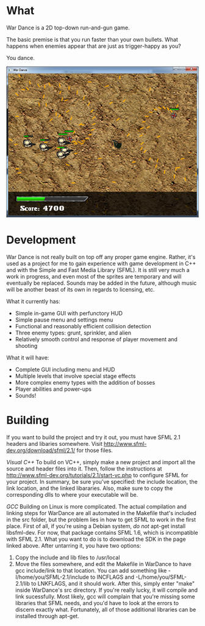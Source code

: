 # What

War Dance is a 2D top-down run-and-gun game.

The basic premise is that you run faster than your own bullets. What happens when enemies appear that are just as trigger-happy as you?

You dance.

![screenshot](hub/screenshot.jpg "Still in development!")

# Development

War Dance is not really built on top off any proper game engine. Rather, it's used as a project for me to gain experience with game development in C++ and with the Simple and Fast Media Library (SFML). It is still very much a work in progress, and even most of the sprites are temporary and will eventually be replaced. Sounds may be added in the future, although music will be another beast of its own in regards to licensing, etc.

What it currently has:
- Simple in-game GUI with perfunctory HUD
- Simple pause menu and settings menu
- Functional and reasonably efficient collision detection
- Three enemy types: grunt, sprinkler, and alien
- Relatively smooth control and response of player movement and shooting

What it will have:
- Complete GUI including menu and HUD
- Multiple levels that involve special stage effects
- More complex enemy types with the addition of bosses
- Player abilities and power-ups
- Sounds!

# Building

If you want to build the project and try it out, you must have SFML 2.1 headers and libaries somewhere. Visit http://www.sfml-dev.org/download/sfml/2.1/ for those files.

*Visual C++* 
To build on VC++, simply make a new project and import all the source and header files into it. Then, follow the instructions at http://www.sfml-dev.org/tutorials/2.1/start-vc.php to configure SFML for your project. In summary, be sure you've specified: the include location, the link location, and the linked libararies. Also, make sure to copy the corresponding dlls to where your executable will be.

*GCC*
Building on Linux is more complicated. The actual compilation and linking steps for WarDance are all automated in the Makefile that's included in the src folder, but the problem lies in how to get SFML to work in the first place.
First of all, if you're using a Debian system, *do not* apt-get install libsfml-dev. For now, that package contains SFML 1.6, which is incompatible with SFML 2.1.
What you want to do is to download the SDK in the page linked above. After untarring it, you have two options:
1) Copy the include and lib files to /usr/local
2) Move the files somewhere, and edit the Makefile in WarDance to have gcc include/link to that location. You can add something like -I/home/you/SFML-2.1/include to INCFLAGS and -L/home/you/SFML-2.1/lib to LNKFLAGS, and it should work.
After this, simply enter "make" inside WarDance's src directory. If you're really lucky, it will compile and link sucessfully. Most likely, gcc will complain that you're missing some libraries that SFML needs, and you'd have to look at the errors to discern exactly what. Fortunately, all of those additional libraries can be installed through apt-get.